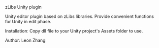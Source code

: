 zLibs Unity plugin


Unity editor plugin based on zLibs libraries.
Provide convenient functions for Unity in edit phase.

Installation:
 Copy dll file to your Unity project's Assets folder to use.


Author: Leon Zhang
